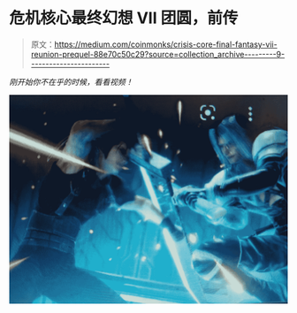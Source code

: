 # 危机核心最终幻想 VII 团圆，前传

> 原文：<https://medium.com/coinmonks/crisis-core-final-fantasy-vii-reunion-prequel-88e70c50c29?source=collection_archive---------9----------------------->

*刚开始你不在乎的时候，看看视频！*

![](img/b5b361a0b084635c32ac8111f461735c.png)